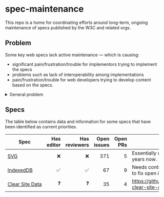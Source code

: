 # spec-maintenance

This repo is a home for coordinating efforts around long-term, ongoing maintenance of specs published by the W3C and related orgs.

## Problem

Some key web specs lack active maintenance — which is causing:
- significant pain/frustration/trouble for implementors trying to implement the specs
- problems such as lack of interoperability among implementations
- pain/frustration/trouble for web developers trying to develop content based on the specs.
<details>
  <summary>General problem</summary>

  And in general, across all the organizations that are creating and publishing specs for the web platform, we need to be putting more discipline into creating more systematic ways to support and encourage ongoing maintenance of existing specs — and into burning down more technical debt — rather than just focusing all energy on creating yet more new specs for whatever the shiniest new feature are at the moment (and then over time just ending up neglecting those too — after the major engines all have implementations and the feature in those spec are not the new and shiny any longer.
</details>

## Specs

The table below contains data and information for some specs that have been identified as current priorities.

Spec            | Has editor | Has reviewers | Open issues | Open PRs | Notes
----------------------------------------------| ---------: | ------------: | ----------: | -------: | -----
[SVG](https://svgwg.org/svg2-draft/) | ❌ | ❌ | 371 | 5 | Essentially unmaintained for several years now.
[IndexedDB](https://w3c.github.io/IndexedDB/) | ✅ | ✅ | 67 | 9 | Needs contributors of patches/PRs to fix open issues.
[Clear Site Data](https://w3c.github.io/webappsec-clear-site-data/) | ❓| ❓ | 35 | 4 | https://github.com/w3c/webappsec-clear-site-data/issues/87
